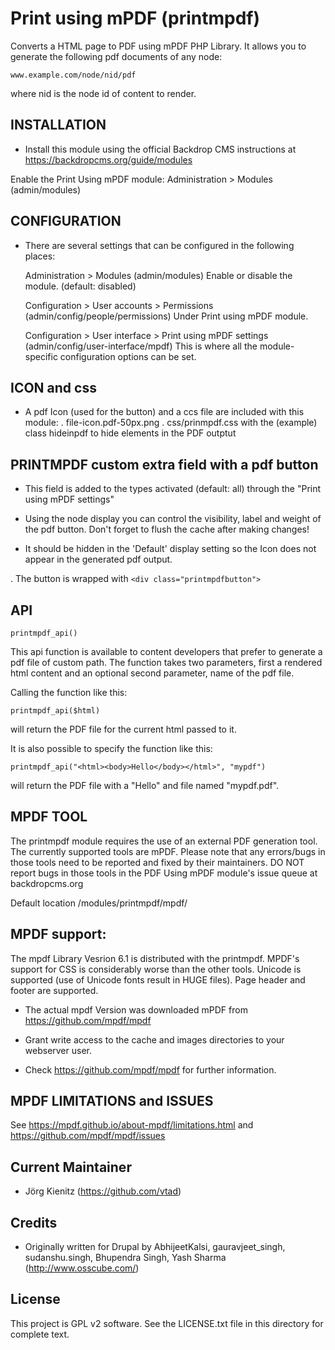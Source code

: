 ﻿Print using mPDF (printmpdf)
============================

Converts a HTML page to PDF using mPDF PHP Library.
It allows you to generate the following pdf documents of any node:

  `www.example.com/node/nid/pdf`

  where nid is the node id of content to render.


INSTALLATION
------------
- Install this module using the official Backdrop CMS instructions at
  https://backdropcms.org/guide/modules

Enable the Print Using mPDF module: Administration > Modules (admin/modules)

CONFIGURATION
-------------
- There are several settings that can be configured in the following places:

  Administration > Modules (admin/modules)
    Enable or disable the module. (default: disabled)

  Configuration > User accounts > Permissions (admin/config/people/permissions)
    Under Print using mPDF module.
    
  Configuration > User interface > Print using mPDF settings
  (admin/config/user-interface/mpdf)
    This is where all the module-specific configuration options can be set.

ICON and css
------------
- A pdf Icon (used for the button) and a ccs file are included with this module:
. file-icon.pdf-50px.png
. css/prinmpdf.css with the (example) class hideinpdf to hide elements in the PDF outptut

PRINTMPDF custom extra field with a pdf button
----------------------------------------------
- This field is added to the types activated (default: all) through the "Print using mPDF settings"
- Using the node display you can control the visibility, label and weight of the pdf button.
Don't forget to flush the cache after making changes! 

- It should be hidden in the 'Default' display setting so the Icon does not appear in the 
generated pdf output.

. The button is wrapped with  `<div class="printmpdfbutton">`

API
---
`printmpdf_api()`

This api function is available to content developers that prefer
to generate a pdf file of custom path. The function takes two 
parameters, first a rendered html content and an optional second 
parameter, name of the pdf file.

Calling the function like this:

  `printmpdf_api($html)`

will return the PDF file for the current html passed to it.

It is also possible to specify the function like this:

  `printmpdf_api("<html><body>Hello</body></html>", "mypdf")`

will return the PDF file with a "Hello" and file named "mypdf.pdf".

MPDF TOOL
--------
The printmpdf module requires the use of an external PDF generation tool.
The currently supported tools are mPDF. Please note that any errors/bugs in
those tools need to be reported and fixed by their maintainers. 
DO NOT report bugs in those tools in the PDF Using mPDF module's issue queue
at backdropcms.org

Default location /modules/printmpdf/mpdf/

MPDF support:
-------------
The mpdf Library  Vesrion 6.1 is distributed with the printmpdf.
MPDF's support for CSS is considerably worse than the other tools.
Unicode is supported (use of Unicode fonts result in HUGE files).  Page
header and footer are supported.

- The actual mpdf Version was downloaded mPDF from https://github.com/mpdf/mpdf
  
- Grant write access to the cache and images directories to your
  webserver user.
  
- Check https://github.com/mpdf/mpdf for further information.

MPDF LIMITATIONS and ISSUES
---------------------------
See https://mpdf.github.io/about-mpdf/limitations.html
and https://github.com/mpdf/mpdf/issues
  
Current Maintainer
------------------
- Jörg Kienitz (https://github.com/vtad)

Credits
-------
- Originally written for Drupal by
AbhijeetKalsi, gauravjeet_singh, sudanshu.singh, Bhupendra Singh, Yash Sharma
(http://www.osscube.com/)

License
-------
This project is GPL v2 software. See the LICENSE.txt file in this directory for
complete text.
  
  

